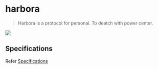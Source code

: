 # harbora

> Harbora is a protocol for personal. To deatch with power center.

<div style="align: center">
  <img src="https://user-images.githubusercontent.com/23714155/116004861-466ea300-a637-11eb-94c3-bc0c8b76f031.png">
</div>

## Specifications

Refer [Specifications](specs/README.md)



